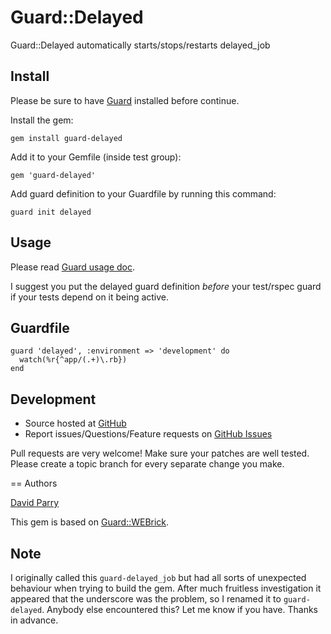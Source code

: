 # Guard::Delayed

Guard::Delayed automatically starts/stops/restarts delayed_job

## Install

Please be sure to have [Guard](http://github.com/guard/guard) installed before continue.

Install the gem:

    gem install guard-delayed

Add it to your Gemfile (inside test group):

    gem 'guard-delayed'

Add guard definition to your Guardfile by running this command:

    guard init delayed

## Usage

Please read [Guard usage doc](http://github.com/guard/guard#readme).

I suggest you put the delayed guard definition *before* your test/rspec guard if your tests depend on it
being active.

## Guardfile

    guard 'delayed', :environment => 'development' do
      watch(%r{^app/(.+)\.rb})
    end

## Development

* Source hosted at [GitHub](http://github.com/suranyami/guard-delayed)
* Report issues/Questions/Feature requests on [GitHub Issues](http://github.com/suranyami/guard-delayed/issues)

Pull requests are very welcome! Make sure your patches are well tested. Please create a topic branch for every separate change
you make.

== Authors

[David Parry](http://github.com/suranyami)

This gem is based on [Guard::WEBrick](http://github.com/fnichol/guard-webrick).

## Note

I originally called this `guard-delayed_job` but had all sorts of unexpected behaviour when trying to build the gem.
After much fruitless investigation it appeared that the underscore was the problem, so I renamed it to `guard-delayed`.
Anybody else encountered this? Let me know if you have. Thanks in advance.
